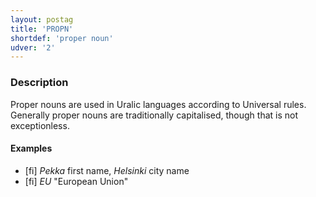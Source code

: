 ```yaml
---
layout: postag
title: 'PROPN'
shortdef: 'proper noun'
udver: '2'
---
```


### Description

Proper nouns are used in Uralic languages according to Universal rules.
Generally proper nouns are traditionally capitalised, though that is not
exceptionless.

#### Examples

* [fi] _Pekka_ first name, _Helsinki_ city name
* [fi] _EU_ "European Union"

<!-- Interlanguage links updated Po 11. listopadu 2024, 20:09:26 CET -->
